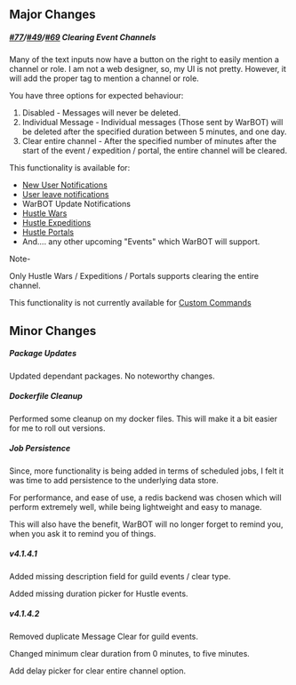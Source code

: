 ## Major Changes

##### [#77](https://github.com/XtremeOwnage/WarBot/issues/77)/[#49](https://github.com/XtremeOwnage/WarBot/issues/49)/[#69](https://github.com/XtremeOwnage/WarBot/issues/69) Clearing Event Channels

Many of the text inputs now have a button on the right to easily mention a channel or role. I am not a web designer, so, my UI is not pretty. However, it will add the proper tag to mention a channel or role.

You have three options for expected behaviour:

1. Disabled - Messages will never be deleted.
2. Individual Message - Individual messages (Those sent by WarBOT) will be deleted after the specified duration between 5 minutes, and one day.
3. Clear entire channel - After the specified number of minutes after the start of the event / expedition / portal, the entire channel will be cleared.


This functionality is available for:

* [New User Notifications](./../../Features/UserJoinLeave.md)
* [User leave notifications](./../../Features/UserJoinLeave.md)
* WarBOT Update Notifications
* [Hustle Wars](./../../Features/HustleFeatures.md)
* [Hustle Expeditions](./../../Features/HustleFeatures.md)
* [Hustle Portals](./../../Features/HustleFeatures.md)
* And.... any other upcoming "Events" which WarBOT will support.

Note- 

Only Hustle Wars / Expeditions / Portals supports clearing the entire channel.

This functionality is not currently available for [Custom Commands](./../../Features/CustomCommands.md)

## Minor Changes

##### Package Updates

Updated dependant packages. No noteworthy changes.

##### Dockerfile Cleanup

Performed some cleanup on my docker files. This will make it a bit easier for me to roll out versions.

##### Job Persistence

Since, more functionality is being added in terms of scheduled jobs, I felt it was time to add persistence to the underlying data store.

For performance, and ease of use, a redis backend was chosen which will perform extremely well, while  being lightweight and easy to manage.

This will also have the benefit, WarBOT will no longer forget to remind you, when you ask it to remind you of things.

##### v4.1.4.1

Added missing description field for guild events / clear type.

Added missing duration picker for Hustle events.

##### v4.1.4.2

Removed duplicate Message Clear for guild events.

Changed minimum clear duration from 0 minutes, to five minutes.

Add delay picker for clear entire channel option.